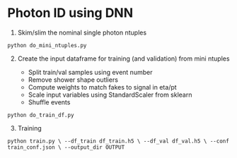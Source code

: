 Photon ID using DNN
===================

1. Skim/slim the nominal single photon ntuples 

`python do_mini_ntuples.py`

2. Create the input dataframe for training (and validation) from mini ntuples

    * Split train/val samples using event number
    * Remove shower shape outliers
    * Compute weights to match fakes to signal in eta/pt
    * Scale input variables using StandardScaler from sklearn
    * Shuffle events

`python do_train_df.py`

3. Training

`python train.py \
     --df_train df_train.h5 \
     --df_val df_val.h5 \
     --conf train_conf.json \
     --output_dir OUTPUT`
